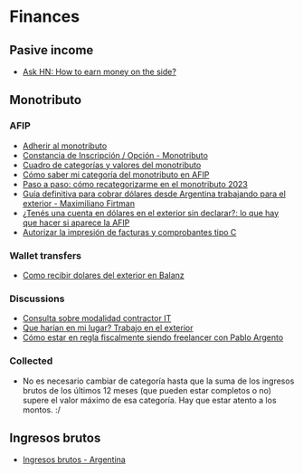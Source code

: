 # Finances

## Pasive income

* [Ask HN: How to earn money on the side?](https://news.ycombinator.com/item?id=22519958)

## Monotributo

### AFIP

* [Adherir al monotributo](https://www.argentina.gob.ar/servicio/adherir-al-monotributo)
* [Constancia de Inscripción / Opción - Monotributo](https://seti.afip.gob.ar/padron-puc-constancia-internet/ConsultaConstanciaAction.do)
* [Cuadro de categorías y valores del monotributo](https://www.afip.gob.ar/monotributo/categorias.asp)
* [Cómo saber mi categoría del monotributo en AFIP](https://eleconomista.com.ar/economia/como-saber-mi-categoria-del-monotributo-en-afip-n59755)
* [Paso a paso: cómo recategorizarme en el monotributo 2023](https://eleconomista.com.ar/economia/paso-paso-como-recategorizarme-monotributo-2023-n59045)
* [Guía definitiva para cobrar dólares desde Argentina trabajando para el exterior - Maximiliano Firtman](https://maxifirtman.medium.com/gu%C3%ADa-definitiva-para-cobrar-d%C3%B3lares-por-trabajos-del-exterior-en-argentina-impuestos-y-1d8ad2683c85)
* [¿Tenés una cuenta en dólares en el exterior sin declarar?: lo que hay que hacer si aparece la AFIP](https://www.iproup.com/economia-digital/37376-que-hacer-con-afip-si-tenes-una-cuenta-sin-declarar-en-exterior)
* [Autorizar la impresión de facturas y comprobantes tipo C](https://www.argentina.gob.ar/servicio/autorizar-la-impresion-de-facturas-y-comprobantes-tipo-c)

### Wallet transfers

* [Como recibir dolares del exterior en Balanz](https://www.youtube.com/watch?v=JzGpsS0mTFI&ab_channel=ArielMangani)

### Discussions

* [Consulta sobre modalidad contractor IT](https://www.reddit.com/r/argentina/comments/smu0at/consulta_sobre_modalidad_contractor_it/)
* [Que harían en mi lugar? Trabajo en el exterior](https://www.reddit.com/r/devsarg/comments/s8zt4b/que_har%C3%ADan_en_mi_lugar_trabajo_en_el_exterior/)
* [Cómo estar en regla fiscalmente siendo freelancer con Pablo Argento](https://wanderlancers.com/como-estar-en-regla-fiscalmente-siendo-freelancer/)

### Collected

* No es necesario cambiar de categoría hasta que la suma de los ingresos brutos
  de los últimos 12 meses (que pueden estar completos o no) supere el valor
  máximo de esa categoría. Hay que estar atento a los montos. :/

## Ingresos brutos

* [Ingresos brutos - Argentina](https://www.argentina.gob.ar/ingresosbrutos)
